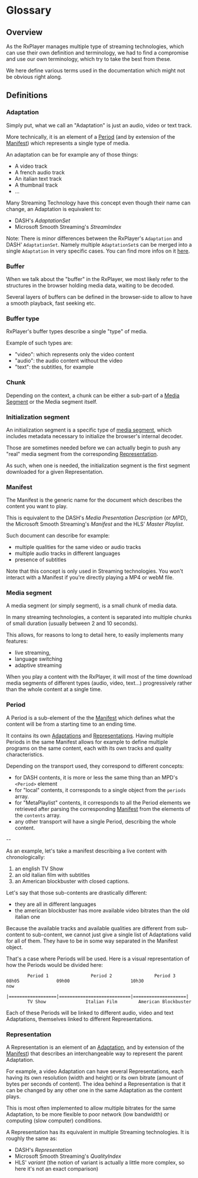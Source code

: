 # Glossary

## Overview

As the RxPlayer manages multiple type of streaming technologies, which can use their own
definition and terminology, we had to find a compromise and use our own terminology, which
try to take the best from these.

We here define various terms used in the documentation which might not be obvious right
along.

## Definitions

### Adaptation

Simply put, what we call an "Adaptation" is just an audio, video or text track.

More technically, it is an element of a [Period](#period) (and by extension of the
[Manifest](#manifest)) which represents a single type of media.

An adaptation can be for example any of those things:

- A video track
- A french audio track
- An italian text track
- A thumbnail track
- ...

Many Streaming Technology have this concept even though their name can change, an
Adaptation is equivalent to:

- DASH's _AdaptationSet_
- Microsoft Smooth Streaming's _StreamIndex_

Note: There is minor differences between the RxPlayer's `Adaptation` and DASH'
`AdaptationSet`. Namely multiple `AdaptationSet`s can be merged into a single `Adaptation`
in very specific cases. You can find more infos on it
[here](../api/Miscellaneous/DASH_Adaptation_Difference.md).

### Buffer

When we talk about the "buffer" in the RxPlayer, we most likely refer to the structures in
the browser holding media data, waiting to be decoded.

Several layers of buffers can be defined in the browser-side to allow to have a smooth
playback, fast seeking etc.

### Buffer type

RxPlayer's buffer types describe a single "type" of media.

Example of such types are:

- "video": which represents only the video content
- "audio": the audio content without the video
- "text": the subtitles, for example

### Chunk

Depending on the context, a chunk can be either a sub-part of a
[Media Segment](#media-segment) or the Media segment itself.

### Initialization segment

An initialization segment is a specific type of [media segment](#media-segment), which
includes metadata necessary to initialize the browser's internal decoder.

Those are sometimes needed before we can actually begin to push any "real" media segment
from the corresponding [Representation](#representation).

As such, when one is needed, the initialization segment is the first segment downloaded
for a given Representation.

### Manifest

The Manifest is the generic name for the document which describes the content you want to
play.

This is equivalent to the DASH's _Media Presentation Description_ (or _MPD_), the
Microsoft Smooth Streaming's _Manifest_ and the HLS' _Master Playlist_.

Such document can describe for example:

- multiple qualities for the same video or audio tracks
- multiple audio tracks in different languages
- presence of subtitles

Note that this concept is only used in Streaming technologies. You won't interact with a
Manifest if you're directly playing a MP4 or webM file.

### Media segment

A media segment (or simply segment), is a small chunk of media data.

In many streaming technologies, a content is separated into multiple chunks of small
duration (usually between 2 and 10 seconds).

This allows, for reasons to long to detail here, to easily implements many features:

- live streaming,
- language switching
- adaptive streaming

When you play a content with the RxPlayer, it will most of the time download media
segments of different types (audio, video, text...) progressively rather than the whole
content at a single time.

### Period

A Period is a sub-element of the the [Manifest](#manifest) which defines what the content
will be from a starting time to an ending time.

It contains its own [Adaptations](#adaptation) and [Representations](#representation).
Having multiple Periods in the same Manifest allows for example to define multiple
programs on the same content, each with its own tracks and quality characteristics.

Depending on the transport used, they correspond to different concepts:

- for DASH contents, it is more or less the same thing than an MPD's `<Period>` element
- for "local" contents, it corresponds to a single object from the `periods` array.
- for "MetaPlaylist" contents, it corresponds to all the Period elements we retrieved
  after parsing the corresponding [Manifest](#manifest) from the elements of the
  `contents` array.
- any other transport will have a single Period, describing the whole content.

--

As an example, let's take a manifest describing a live content with chronologically:

1. an english TV Show
2. an old italian film with subtitles
3. an American blockbuster with closed captions.

Let's say that those sub-contents are drastically different:

- they are all in different languages
- the american blockbuster has more available video bitrates than the old italian one

Because the available tracks and available qualities are different from sub-content to
sub-content, we cannot just give a single list of Adaptations valid for all of them. They
have to be in some way separated in the Manifest object.

That's a case where Periods will be used. Here is a visual representation of how the
Periods would be divided here:

```
        Period 1                Period 2                Period 3
08h05              09h00                       10h30                 now
  |==================|===========================|====================|
        TV Show               Italian Film        American Blockbuster
```

Each of these Periods will be linked to different audio, video and text Adaptations,
themselves linked to different Representations.

### Representation

A Representation is an element of an [Adaptation](#adaptation), and by extension of the
[Manifest](#manifest)) that describes an interchangeable way to represent the parent
Adaptation.

For example, a video Adaptation can have several Representations, each having its own
resolution (width and height) or its own bitrate (amount of bytes per seconds of content).
The idea behind a Representation is that it can be changed by any other one in the same
Adaptation as the content plays.

This is most often implemented to allow multiple bitrates for the same Adaptation, to be
more flexible to poor network (low bandwidth) or computing (slow computer) conditions.

A Representation has its equivalent in multiple Streaming technologies. It is roughly the
same as:

- DASH's _Representation_
- Microsoft Smooth Streaming's _QualityIndex_
- HLS' _variant_ (the notion of variant is actually a little more complex, so here it's
  not an exact comparison)

